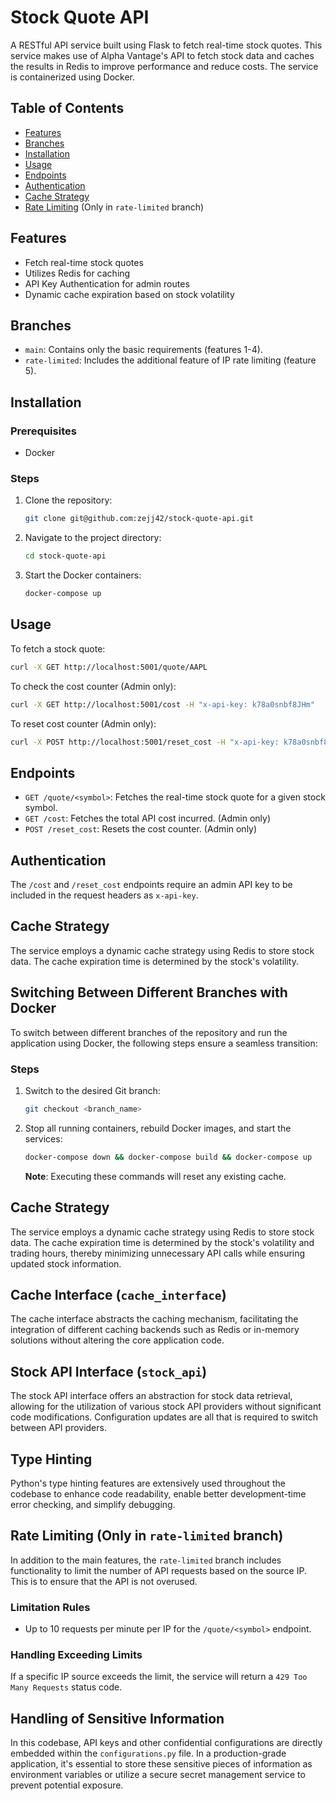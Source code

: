 # Stock Quote API

A RESTful API service built using Flask to fetch real-time stock quotes. This service makes use of Alpha Vantage's API to fetch stock data and caches the results in Redis to improve performance and reduce costs. The service is containerized using Docker.

## Table of Contents

- [Features](#features)
- [Branches](#branches)
- [Installation](#installation)
- [Usage](#usage)
- [Endpoints](#endpoints)
- [Authentication](#authentication)
- [Cache Strategy](#cache-strategy)
- [Rate Limiting](#rate-limiting) (Only in `rate-limited` branch)

## Features

- Fetch real-time stock quotes
- Utilizes Redis for caching
- API Key Authentication for admin routes
- Dynamic cache expiration based on stock volatility

## Branches

- `main`: Contains only the basic requirements (features 1-4).
- `rate-limited`: Includes the additional feature of IP rate limiting (feature 5).

## Installation

### Prerequisites

- Docker

### Steps

1. Clone the repository:
   ```bash
   git clone git@github.com:zejj42/stock-quote-api.git
   ```
2. Navigate to the project directory:
   ```bash
   cd stock-quote-api
   ```
3. Start the Docker containers:
   ```bash
   docker-compose up
   ```

## Usage

To fetch a stock quote:

```bash
curl -X GET http://localhost:5001/quote/AAPL
```

To check the cost counter (Admin only):

```bash
curl -X GET http://localhost:5001/cost -H "x-api-key: k78a0snbf8JHm"
```

To reset cost counter (Admin only):

```bash
curl -X POST http://localhost:5001/reset_cost -H "x-api-key: k78a0snbf8JHm"
```

## Endpoints

- `GET /quote/<symbol>`: Fetches the real-time stock quote for a given stock symbol.
- `GET /cost`: Fetches the total API cost incurred. (Admin only)
- `POST /reset_cost`: Resets the cost counter. (Admin only)

## Authentication

The `/cost` and `/reset_cost` endpoints require an admin API key to be included in the request headers as `x-api-key`.

## Cache Strategy

The service employs a dynamic cache strategy using Redis to store stock data. The cache expiration time is determined by the stock's volatility.

## Switching Between Different Branches with Docker

To switch between different branches of the repository and run the application using Docker, the following steps ensure a seamless transition:

### Steps

1. Switch to the desired Git branch:

   ```bash
   git checkout <branch_name>
   ```

2. Stop all running containers, rebuild Docker images, and start the services:

   ```bash
   docker-compose down && docker-compose build && docker-compose up
   ```

   **Note**: Executing these commands will reset any existing cache.

## Cache Strategy

The service employs a dynamic cache strategy using Redis to store stock data. The cache expiration time is determined by the stock's volatility and trading hours, thereby minimizing unnecessary API calls while ensuring updated stock information.

## Cache Interface (`cache_interface`)

The cache interface abstracts the caching mechanism, facilitating the integration of different caching backends such as Redis or in-memory solutions without altering the core application code.

## Stock API Interface (`stock_api`)

The stock API interface offers an abstraction for stock data retrieval, allowing for the utilization of various stock API providers without significant code modifications. Configuration updates are all that is required to switch between API providers.

## Type Hinting

Python's type hinting features are extensively used throughout the codebase to enhance code readability, enable better development-time error checking, and simplify debugging.

## Rate Limiting (Only in `rate-limited` branch)

In addition to the main features, the `rate-limited` branch includes functionality to limit the number of API requests based on the source IP. This is to ensure that the API is not overused.

### Limitation Rules

- Up to 10 requests per minute per IP for the `/quote/<symbol>` endpoint.

### Handling Exceeding Limits

If a specific IP source exceeds the limit, the service will return a `429 Too Many Requests` status code.

## Handling of Sensitive Information

In this codebase, API keys and other confidential configurations are directly embedded within the `configurations.py` file. In a production-grade application, it's essential to store these sensitive pieces of information as environment variables or utilize a secure secret management service to prevent potential exposure.
